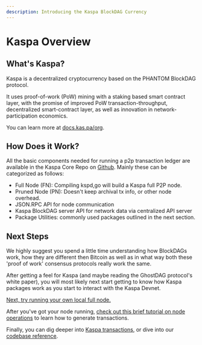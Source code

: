 ```yaml
---
description: Introducing the Kaspa BlockDAG Currency
---
```


# Kaspa Overview

## What's Kaspa?

Kaspa is a decentralized cryptocurrency based on the PHANTOM BlockDAG protocol.  

It uses proof-of-work \(PoW\) mining with a staking based smart contract layer, with the promise of improved PoW transaction-throughput, decentralized smart-contract layer, as well as innovation in network-participation economics.

You can learn more at [docs.kas.pa/org](https://docs.kas.pa/organization).

## How Does it Work?

All the basic components needed for running a p2p transaction ledger are available in the Kaspa Core Repo on [Github](https://github.com/daglabs).  Mainly these can be categorized as follows:

* Full Node \(FN\):  Compiling kspd,go will build a Kaspa full P2P node.
* Pruned Node \(PN\): Doesn't keep archival tx info, or other node overhead.
* JSON.RPC API for node communication
* Kaspa BlockDAG server API for network data via  centralized API server
* Package Utilities: commonly used packages outlined in the next section.

## Next Steps

We highly suggest you spend a little time understanding how BlockDAGs work, how they are different then Bitcoin as well as in what way both these 'proof of work' consensus protocols really work the same.

After getting a feel for Kaspa \(and maybe reading the GhostDAG protocol's white paper\), you will most likely next start getting to know how Kaspa packages work as you start to interact with the Kaspa Devnet.

[Next, try running your own local full node.]()

After you've got your node running, [check out this brief tutorial on node operations]() to learn how to generate transactions.

Finally, you can dig deeper into [Kaspa transactions](), or dive into our [codebase reference](../../api-reference/code-ref/).

